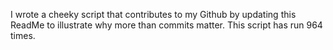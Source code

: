 I wrote a cheeky script that contributes to my Github by updating this ReadMe to illustrate why more than commits matter. This script has run 964 times.